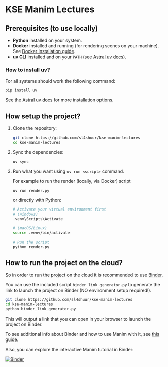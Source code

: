 # KSE Manim Lectures

## Prerequisites (to use locally)

- **Python** installed on your system.
- **Docker** installed and running (for rendering scenes on your machine). See [Docker installation guide](https://docs.docker.com/get-docker/).
- **uv CLI** installed and on your `PATH` (see [Astral uv docs](https://docs.astral.sh/uv/)).

### How to install uv?

For all systems should work the following command:

```bash
pip install uv
```

See the [Astral uv docs](https://docs.astral.sh/uv/) for more installation options.

## How setup the project?

1. Clone the repository:

   ```bash
   git clone https://github.com/sl4shuur/kse-manim-lectures
   cd kse-manim-lectures
   ```

2. Sync the dependencies:

   ```bash
   uv sync
   ```

3. Run what you want using `uv run <script>` command.

   For example to run the render (locally, via Docker) script

   ```bash
   uv run render.py
   ```

   or directly with Python:

   ```bash
   # Activate your virtual environment first
   # (Windows)
   .venv\Scripts\Activate

   # (macOS/Linux)
   source .venv/bin/activate

   # Run the script
   python render.py
   ```

## How to run the project on the cloud?

So in order to run the project on the cloud it is recommended to use [Binder](https://mybinder.org/).

You can use the іncluded script `binder_link_generator.py` to generate the link to launch the project on Binder (NO environment setup required!).

```bash
git clone https://github.com/sl4shuur/kse-manim-lectures
cd kse-manim-lectures
python binder_link_generator.py
```

This will output a link that you can open in your browser to launch the project on Binder.

To see additional info about Binder and how to use Manim with it, see [this guide](https://docs.manim.community/en/stable/installation/jupyter.html).

Also, you can explore the interactive Manim tutorial in Binder:

[![Binder](https://mybinder.org/badge_logo.svg)](https://mybinder.org/v2/gh/ManimCommunity/jupyter_examples/HEAD?filepath=First%20Steps%20with%20Manim.ipynb)

